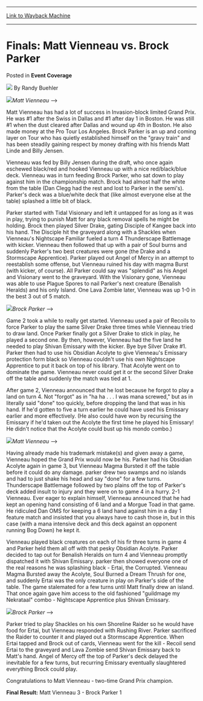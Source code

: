 
---
[Link to Wayback Machine](https://web.archive.org/web/20211208043002/https://magic.wizards.com/en/articles/archive/event-coverage/finals-matt-vienneau-vs-brock-parker-2000-01-01)

[_metadata_:author]:- "Randy Buehler"
[_metadata_:description]:- "Matt Vienneau --> Matt Vienneau has had a lot of success in Invasion-block limited Grand Prix. He was #1 after the Swiss in Dallas and #1 after day 1 in Boston. He was still #1 when the dust cleared after Dallas and wound up 4th in Boston. He also made money at the Pro Tour Los Angeles. Brock Parker is an up and coming layer on Tour who has quietly established himself on the"
[_metadata_:generator]:- "Drupal 7 (http://drupal.org)"
[_metadata_:node]:- "807651"
[_metadata_:publish_date]:- "2000-01-01"
[_metadata_:source]:- "div-main-content"
[_metadata_:title]:- "Finals: Matt Vienneau vs. Brock Parker"
[_metadata_:wayback_capture_timestamp]:- "2021-12-08 04:30:02"
[_metadata_:wayback_raw_url]:- "https://web.archive.org/web/20211208043002id_/https://magic.wizards.com/en/articles/archive/event-coverage/finals-matt-vienneau-vs-brock-parker-2000-01-01"
[_metadata_:wayback_url]:- "https://magic.wizards.com/en/articles/archive/event-coverage/finals-matt-vienneau-vs-brock-parker-2000-01-01"
---


Finals: Matt Vienneau vs. Brock Parker
======================================



 Posted in **Event Coverage**







![](https://media.magic.wizards.com/styles/auth_small/public/images/person/Headshot%209-2014_3.jpg)
By Randy Buehler











![](https://media.magic.wizards.com/image_legacy_migration/sideboard/images/GPDET01/fin1.jpg)*Matt Vienneau* -->

 Matt Vienneau has had a lot of success in Invasion-block limited Grand Prix. He was #1 after the Swiss in Dallas and #1 after day 1 in Boston. He was still #1 when the dust cleared after Dallas and wound up 4th in Boston. He also made money at the Pro Tour Los Angeles. Brock Parker is an up and coming layer on Tour who has quietly established himself on the "gravy train" and has been steadily gaining respect by money drafting with his friends Matt Linde and Billy Jensen.


 Vienneau was fed by Billy Jensen during the draft, who once again eschewed black/red and hooked Vienneau up with a nice red/black/blue deck. Vienneau was in turn feeding Brock Parker, who sat down to play against him in the championship match. Brock had almost half the white from the table (Dan Clegg had the rest and lost to Parker in the semi's). Parker's deck was a blue/white deck that (like almost everyone else at the table) splashed a little bit of black.


 Parker started with Tidal Visionary and left it untapped for as long as it was in play, trying to punish Matt for any black removal spells he might be holding. Brock then played Silver Drake, gating Disciple of Kangee back into his hand. The Disciple hit the graveyard along with a Shackles when Vienneau's Nightscape Familiar fueled a turn 4 Thunderscape Battlemage with kicker. Vienneau then followed that up with a pair of Soul burns and suddenly Parker's two best creatures were gone (the Drake and a Stormscape Apprentice). Parker played out Angel of Mercy in an attempt to reestablish some offense, but Vienneau ruined his day with magma Burst (with kicker, of course). All Parker could say was "splendid" as his Angel and Visionary went to the graveyard. With the Visionary gone, Vienneau was able to use Plague Spores to nail Parker's next creature (Benalish Heralds) and his only Island. One Lava Zombie later, Vienneau was up 1-0 in the best 3 out of 5 match.


![](https://media.magic.wizards.com/image_legacy_migration/sideboard/images/GPDET01/fin3.jpg)*Brock Parker* -->

 Game 2 took a while to really get started. Vienneau used a pair of Recoils to force Parker to play the same Silver Drake three times while Vienneau tried to draw land. Once Parker finally got a Silver Drake to stick in play, he played a second one. By then, however, Vienneau had the five land he needed to play Shivan Emissary with the kicker. Bye bye Silver Drake #1. Parker then had to use his Obsidian Acolyte to give Vienneau's Emissary protection form black so Vienneau couldn't use his own Nightscape Apprentice to put it back on top of his library. That Acolyte went on to dominate the game. Vienneau never could get it or the second Silver Drake off the table and suddenly the match was tied at 1.


 After game 2, Vienneau announced that he lost because he forgot to play a land on turn 4. Not "forgot" as in "ha ha . . . I was mana screwed," but as in literally said "done" too quickly, before dropping the land that was in his hand. If he'd gotten to five a turn earlier he could have used his Emissary earlier and more effectively. (He also could have won by recursing the Emissary if he'd taken out the Acolyte the first time he played his Emissary! He didn't notice that the Acolyte could bust up his mondo combo.)


![](https://media.magic.wizards.com/image_legacy_migration/sideboard/images/GPDET01/fin2.jpg)*Matt Vienneau* -->

 Having already made his trademark mistake(s) and given away a game, Vienneau hoped the Grand Prix would now be his. Parker had his Obsidian Acolyte again in game 3, but Vienneau Magma Bursted it off the table before it could do any damage. parker drew two swamps and no islands and had to just shake his head and say "done" for a few turns. Thunderscape Battlemage followed by two plains off the top of Parker's deck added insult to injury and they were on to game 4 in a hurry. 2-1 Vienneau. Ever eager to explain himself, Vienneau announced that he had kept an opening hand consisting of 6 land and a Morgue Toad in that game. He ridiculed Dan OMS for keeping a 6 land hand against him in a day 1 feature match and insisted that you always have to cash those in, but in this case (with a mana intensive deck and this deck against an opponent running Bog Down) he kept it.


 Vienneau played black creatures on each of his fir three turns in game 4 and Parker held them all off with that pesky Obsidian Acolyte. Parker decided to tap out for Benalish Heralds on turn 4 and Vienneau promptly dispatched it with Shivan Emissary. parker then showed everyone one of the real reasons he was splashing black - Ertai, the Corrupted. Vienneau Magma Bursted away the Acolyte, Soul Burned a Dream Thrush for one, and suddenly Ertai was the only creature in play on Parker's side of the table. The game stalemated for a few turns until Matt finally drew an island. That once again gave him access to the old fashioned "guildmage my Nekrataal" combo - Nightscape Apprentice plus Shivan Emissary.


![](https://media.magic.wizards.com/image_legacy_migration/sideboard/images/GPDET01/fin4.jpg)*Brock Parker* -->

Parker tried to play Shackles on his own Shoreline Raider so he would have food for Ertai, but Vienneau responded with Rushing River. Parker sacrificed the Raider to counter it and played out a Stormscape Apprentice. When Ertai tapped and Brock out of cards, Vienneau went for the kill - Recoil send Ertai to the graveyard and Lava Zombie send Shivan Emissary back to Matt's hand. Angel of Mercy off the top of Parker's deck delayed the inevitable for a few turns, but recurring Emissary eventually slaughtered everything Brock could play.


Congratulations to Matt Vienneau - two-time Grand Prix champion.


**Final Result:** Matt Vienneau 3 - Brock Parker 1







